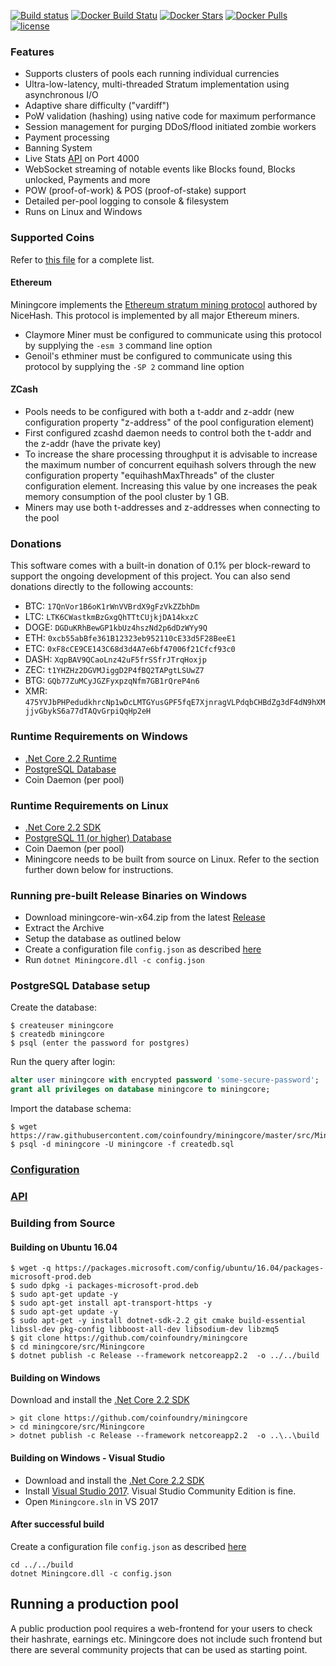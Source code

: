 [![Build status](https://ci.appveyor.com/api/projects/status/nbvaa55gu3icd1q8?svg=true)](https://ci.appveyor.com/project/oliverw/miningcore)
[![Docker Build Statu](https://img.shields.io/docker/build/coinfoundry/miningcore-docker.svg)](https://hub.docker.com/r/coinfoundry/miningcore-docker/)
[![Docker Stars](https://img.shields.io/docker/stars/coinfoundry/miningcore-docker.svg)](https://hub.docker.com/r/coinfoundry/miningcore-docker/)
[![Docker Pulls](https://img.shields.io/docker/pulls/coinfoundry/miningcore-docker.svg)]()
[![license](https://img.shields.io/github/license/mashape/apistatus.svg)]()

### Features

- Supports clusters of pools each running individual currencies
- Ultra-low-latency, multi-threaded Stratum implementation using asynchronous I/O
- Adaptive share difficulty ("vardiff")
- PoW validation (hashing) using native code for maximum performance
- Session management for purging DDoS/flood initiated zombie workers
- Payment processing
- Banning System
- Live Stats [API](https://github.com/coinfoundry/miningcore/wiki/API) on Port 4000
- WebSocket streaming of notable events like Blocks found, Blocks unlocked, Payments and more
- POW (proof-of-work) & POS (proof-of-stake) support
- Detailed per-pool logging to console & filesystem
- Runs on Linux and Windows

### Supported Coins

Refer to [this file](https://github.com/coinfoundry/miningcore/blob/master/src/Miningcore/coins.json) for a complete list.

#### Ethereum

Miningcore implements the [Ethereum stratum mining protocol](https://github.com/nicehash/Specifications/blob/master/EthereumStratum_NiceHash_v1.0.0.txt) authored by NiceHash. This protocol is implemented by all major Ethereum miners.

- Claymore Miner must be configured to communicate using this protocol by supplying the <code>-esm 3</code> command line option
- Genoil's ethminer must be configured to communicate using this protocol by supplying the <code>-SP 2</code> command line option

#### ZCash

- Pools needs to be configured with both a t-addr and z-addr (new configuration property "z-address" of the pool configuration element)
- First configured zcashd daemon needs to control both the t-addr and the z-addr (have the private key)
- To increase the share processing throughput it is advisable to increase the maximum number of concurrent equihash solvers through the new configuration property "equihashMaxThreads" of the cluster configuration element. Increasing this value by one increases the peak memory consumption of the pool cluster by 1 GB.
- Miners may use both t-addresses and z-addresses when connecting to the pool

### Donations

This software comes with a built-in donation of 0.1% per block-reward to support the ongoing development of this project. You can also send donations directly to the following accounts:

* BTC:  `17QnVor1B6oK1rWnVVBrdX9gFzVkZZbhDm`
* LTC:  `LTK6CWastkmBzGxgQhTTtCUjkjDA14kxzC`
* DOGE: `DGDuKRhBewGP1kbUz4hszNd2p6dDzWYy9Q`
* ETH:  `0xcb55abBfe361B12323eb952110cE33d5F28BeeE1`
* ETC:  `0xF8cCE9CE143C68d3d4A7e6bf47006f21Cfcf93c0`
* DASH: `XqpBAV9QCaoLnz42uF5frSSfrJTrqHoxjp`
* ZEC:  `t1YHZHz2DGVMJiggD2P4fBQ2TAPgtLSUwZ7`
* BTG:  `GQb77ZuMCyJGZFyxpzqNfm7GB1rQreP4n6`
* XMR: `475YVJbPHPedudkhrcNp1wDcLMTGYusGPF5fqE7XjnragVLPdqbCHBdZg3dF4dN9hXMjjvGbykS6a77dTAQvGrpiQqHp2eH`

### Runtime Requirements on Windows

- [.Net Core 2.2 Runtime](https://www.microsoft.com/net/download/core)
- [PostgreSQL Database](https://www.postgresql.org/)
- Coin Daemon (per pool)

### Runtime Requirements on Linux

- [.Net Core 2.2 SDK](https://www.microsoft.com/net/download/core)
- [PostgreSQL 11 (or higher) Database](https://www.postgresql.org/)
- Coin Daemon (per pool)
- Miningcore needs to be built from source on Linux. Refer to the section further down below for instructions.

### Running pre-built Release Binaries on Windows

- Download miningcore-win-x64.zip from the latest [Release](https://github.com/coinfoundry/miningcore/releases)
- Extract the Archive
- Setup the database as outlined below
- Create a configuration file <code>config.json</code> as described [here](https://github.com/coinfoundry/miningcore/wiki/Configuration)
- Run <code>dotnet Miningcore.dll -c config.json</code>

### PostgreSQL Database setup

Create the database:

```console
$ createuser miningcore
$ createdb miningcore
$ psql (enter the password for postgres)
```

Run the query after login:

```sql
alter user miningcore with encrypted password 'some-secure-password';
grant all privileges on database miningcore to miningcore;
```

Import the database schema:

```console
$ wget https://raw.githubusercontent.com/coinfoundry/miningcore/master/src/Miningcore/Persistence/Postgres/Scripts/createdb.sql
$ psql -d miningcore -U miningcore -f createdb.sql
```

### [Configuration](https://github.com/coinfoundry/miningcore/wiki/Configuration)

### [API](https://github.com/coinfoundry/miningcore/wiki/API)

### Building from Source

#### Building on Ubuntu 16.04

```console
$ wget -q https://packages.microsoft.com/config/ubuntu/16.04/packages-microsoft-prod.deb
$ sudo dpkg -i packages-microsoft-prod.deb
$ sudo apt-get update -y
$ sudo apt-get install apt-transport-https -y
$ sudo apt-get update -y
$ sudo apt-get -y install dotnet-sdk-2.2 git cmake build-essential libssl-dev pkg-config libboost-all-dev libsodium-dev libzmq5
$ git clone https://github.com/coinfoundry/miningcore
$ cd miningcore/src/Miningcore
$ dotnet publish -c Release --framework netcoreapp2.2  -o ../../build
```

#### Building on Windows

Download and install the [.Net Core 2.2 SDK](https://www.microsoft.com/net/download/core)

```dosbatch
> git clone https://github.com/coinfoundry/miningcore
> cd miningcore/src/Miningcore
> dotnet publish -c Release --framework netcoreapp2.2  -o ..\..\build
```

#### Building on Windows - Visual Studio

- Download and install the [.Net Core 2.2 SDK](https://www.microsoft.com/net/download/core)
- Install [Visual Studio 2017](https://www.visualstudio.com/vs/). Visual Studio Community Edition is fine.
- Open `Miningcore.sln` in VS 2017


#### After successful build

Create a configuration file <code>config.json</code> as described [here](https://github.com/coinfoundry/miningcore/wiki/Configuration)

```
cd ../../build
dotnet Miningcore.dll -c config.json
```

## Running a production pool

A public production pool requires a web-frontend for your users to check their hashrate, earnings etc. Miningcore does not include such frontend but there are several community projects that can be used as starting point.
